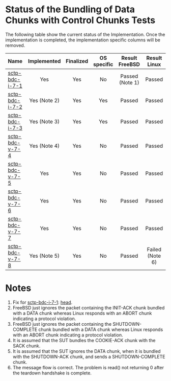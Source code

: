 # Status of the Bundling of Data Chunks with Control Chunks Tests

The following table show the current status of the Implementation. Once the implementation is completed, the implementation specific columns will be removed.

| Name                                                                                 | Implemented | Finalized | OS specific | Result FreeBSD | Result Linux   |
|:-------------------------------------------------------------------------------------|:-----------:|:---------:|:-----------:|:--------------:|:--------------:|
|[sctp-bdc-i-7-1](sctp-bdc-i-7-1.pkt "INIT chunk bundled with DATA chunk")             | Yes         | Yes       | No          | Passed (Note 1)| Passed         |
|[sctp-bdc-i-7-2](sctp-bdc-i-7-2.pkt "INIT-ACK chunk bundled with DATA chunk")         | Yes (Note 2)| Yes       | Yes         | Passed         | Passed         |
|[sctp-bdc-i-7-3](sctp-bdc-i-7-3.pkt "SHUTDOWN-COMPLETE chunk bundled with DATA chunk")| Yes (Note 3)| Yes       | Yes         | Passed         | Passed         |
|[sctp-bdc-v-7-4](sctp-bdc-v-7-4.pkt "COOKIE-ECHO chunk bundled with DATA chunk")      | Yes (Note 4)| Yes       | No          | Passed         | Passed         |
|[sctp-bdc-v-7-5](sctp-bdc-v-7-5.pkt "COOKIE-ACK chunk bundled with DATA chunk")       | Yes         | Yes       | No          | Passed         | Passed         |
|[sctp-bdc-v-7-6](sctp-bdc-v-7-6.pkt "SACK chunk bundled with SHUTDOWN chunk")         | Yes         | Yes       | No          | Passed         | Passed         |
|[sctp-bdc-v-7-7](sctp-bdc-v-7-7.pkt "SACK chunk bundled with DATA chunk")             | Yes         | Yes       | No          | Passed         | Passed         |
|[sctp-bdc-v-7-8](sctp-bdc-v-7-8.pkt "SHUTDOWN-ACK chunk bundled with DATA chunk")     | Yes (Note 5)| Yes       | No          | Passed         | Failed (Note 6)|

# Notes
1. Fix for [sctp-bdc-i-7-1](sctp-bdc-i-7-1.pkt): [head](https://svnweb.freebsd.org/changeset/base/287535).
2. FreeBSD just ignores the packet containing the INIT-ACK chunk bundled with a DATA chunk whereas Linux responds with an ABORT chunk indicating a protocol violation.
3. FreeBSD just ignores the packet containing the SHUTDOWN-COMPLETE chunk bundled with a DATA chunk whereas Linux responds with an ABORT chunk indicating a protocol violation.
4. It is assumed that the SUT bundles the COOKIE-ACK chunk with the SACK chunk.
5. It is assumed that the SUT ignores the DATA chunk, when it is bundled with the SHUTDOWN-ACK chunk, and sends a SHUTDOWN-COMPLETE chunk.
6. The message flow is correct. The problem is read() not returning 0 after the teardown handshake is complete.
